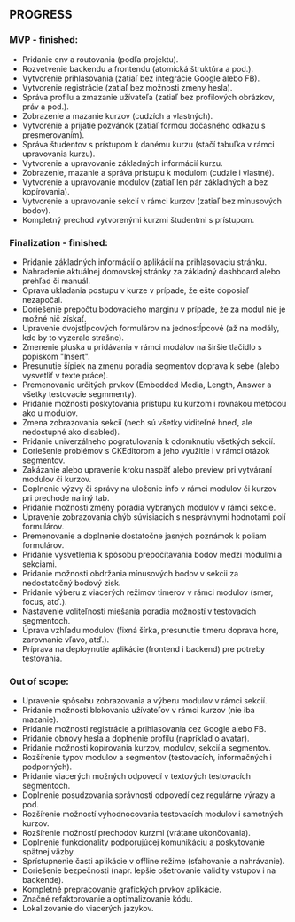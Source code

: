 ## PROGRESS

### MVP - finished:
- Pridanie env a routovania (podľa projektu).
- Rozvetvenie backendu a frontendu (atomická štruktúra a pod.).
- Vytvorenie prihlasovania (zatiaľ bez integrácie Google alebo FB).
- Vytvorenie registrácie (zatiaľ bez možnosti zmeny hesla).
- Správa profilu a zmazanie užívateľa (zatiaľ bez profilových obrázkov, práv a pod.).
- Zobrazenie a mazanie kurzov (cudzích a vlastných).
- Vytvorenie a prijatie pozvánok (zatiaľ formou dočasného odkazu s presmerovaním).
- Správa študentov s prístupom k danému kurzu (stačí tabuľka v rámci upravovania kurzu).
- Vytvorenie a upravovanie základných informácií kurzu.
- Zobrazenie, mazanie a správa prístupu k modulom (cudzie i vlastné).
- Vytvorenie a upravovanie modulov (zatiaľ len pár základných a bez kopírovania).
- Vytvorenie a upravovanie sekcií v rámci kurzov (zatiaľ bez mínusových bodov).
- Kompletný prechod vytvorenými kurzmi študentmi s prístupom.

### Finalization - finished:
- Pridanie základných informácií o aplikácií na prihlasovaciu stránku.
- Nahradenie aktuálnej domovskej stránky za základný dashboard alebo prehľad či manuál.
- Oprava ukladania postupu v kurze v prípade, že ešte doposiaľ nezapočal.
- Doriešenie prepočtu bodovacieho marginu v prípade, že za modul nie je možné nič získať.
- Upravenie dvojstĺpcových formulárov na jednostĺpcové (až na modály, kde by to vyzeralo strašne).
- Zmenenie pluska u pridávania v rámci modálov na širšie tlačidlo s popiskom "Insert".
- Presunutie šípiek na zmenu poradia segmentov doprava k sebe (alebo vysvetliť v texte práce).
- Premenovanie určitých prvkov (Embedded Media, Length, Answer a všetky testovacie segmmenty).
- Pridanie možnosti poskytovania prístupu ku kurzom i rovnakou metódou ako u modulov.
- Zmena zobrazovania sekcií (nech sú všetky viditeľné hneď, ale nedostupné ako disabled).
- Pridanie univerzálneho pogratulovania k odomknutiu všetkých sekcií.
- Doriešenie problémov s CKEditorom a jeho využitie i v rámci otázok segmentov.
- Zakázanie alebo upravenie kroku naspäť alebo preview pri vytváraní modulov či kurzov.
- Doplnenie výzvy či správy na uloženie info v rámci modulov či kurzov pri prechode na iný tab.
- Pridanie možnosti zmeny poradia vybraných modulov v rámci sekcie.
- Upravenie zobrazovania chýb súvisiacich s nesprávnymi hodnotami polí formulárov.
- Premenovanie a doplnenie dostatočne jasných poznámok k poliam formulárov.
- Pridanie vysvetlenia k spôsobu prepočítavania bodov medzi modulmi a sekciami.
- Pridanie možnosti obdržania mínusových bodov v sekcii za nedostatočný bodový zisk.
- Pridanie výberu z viacerých režimov timerov v rámci modulov (smer, focus, atď.).
- Nastavenie voliteľnosti miešania poradia možností v testovacích segmentoch.
- Úprava vzhľadu modulov (fixná šírka, presunutie timeru doprava hore, zarovnanie vľavo, atď.).
- Príprava na deploynutie aplikácie (frontend i backend) pre potreby testovania.

### Out of scope:
- Upravenie spôsobu zobrazovania a výberu modulov v rámci sekcií.
- Pridanie možnosti blokovania užívateľov v rámci kurzov (nie iba mazanie).
- Pridanie možnosti registrácie a prihlasovania cez Google alebo FB.
- Pridanie obnovy hesla a doplnenie profilu (napríklad o avatar).
- Pridanie možnosti kopírovania kurzov, modulov, sekcií a segmentov.
- Rozšírenie typov modulov a segmentov (testovacích, informačných i podporných).
- Pridanie viacerých možných odpovedí v textových testovacích segmentoch.
- Doplnenie posudzovania správnosti odpovedí cez regulárne výrazy a pod.
- Rozšírenie možností vyhodnocovania testovacích modulov i samotných kurzov.
- Rozšírenie možností prechodov kurzmi (vrátane ukončovania).
- Doplnenie funkcionality podporujúcej komunikáciu a poskytovanie spätnej väzby.
- Sprístupnenie časti aplikácie v offline režime (sťahovanie a nahrávanie).
- Doriešenie bezpečnosti (napr. lepšie ošetrovanie validity vstupov i na backende).
- Kompletné prepracovanie grafických prvkov aplikácie.
- Značné refaktorovanie a optimalizovanie kódu.
- Lokalizovanie do viacerých jazykov.